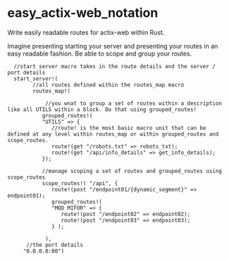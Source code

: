 # easy_actix-web_notation
Write easily readable routes for actix-web within Rust.

Imagine presenting starting your server and presenting your routes in an easy readable fashion.
Be able to scope and group your routes.

      //start server macro takes in the route details and the server / port details
      start_server!(
            //all routes defined within the routes_map macro
            routes_map!(
      
                //you wnat to group a set of routes within a description like all UTILS within a block. Do that using grouped_routes!
               grouped_routes!(
               "UTILS" => {
                  //route! is the most basic macro unit that can be defined at any level within routes_map or within grouped_routes and scope_routes.
                  route!(get "/robots.txt" => robots_txt);
                  route!(get "/api/info_details" => get_info_details);
               });
      
               //manage scoping a set of routes and grouped_routes using scope_routes
               scope_routes!( "/api", {
                  route!(post "/endpoint01/{dynamic_segment}" => endpoint01);
                  grouped_routes!(
                  "MOD MIFOR" => {
                     route!(post "/endpoint02" => endpoint02);
                     route!(post "/endpoint03" => endpoint03);
                  } );
      
                ), 
          //the port details
         "0.0.0.0:80")
